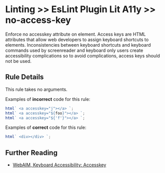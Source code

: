 # Linting >> EsLint Plugin Lit A11y >> no-access-key

Enforce no accesskey attribute on element. Access keys are HTML attributes that allow web developers to assign keyboard shortcuts to elements. Inconsistencies between keyboard shortcuts and keyboard commands used by screenreader and keyboard only users create accessibility complications so to avoid complications, access keys should not be used.

## Rule Details

This rule takes no arguments.

Examples of **incorrect** code for this rule:

```js
html` <a accesskey="j"></a> `;
html` <a accesskey="${foo}"></a> `;
html` <a accesskey="${'f'}"></a> `;
```

Examples of **correct** code for this rule:

```js
html` <div></div> `;
```

## Further Reading

- [WebAIM, Keyboard Accessibility: Accesskey](http://webaim.org/techniques/keyboard/accesskey#spec)
